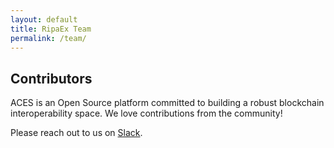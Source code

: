 ```yaml
---
layout: default
title: RipaEx Team
permalink: /team/
---
```


<div class="spacial-features customFadeInUp" data-scroll="">
    <section class="container">
        <div class="row">
            <div class="col-12">
                <div class="header">
                    <h2>Contributors</h2>
                    <p>
                        ACES is an Open Source platform committed to building a robust blockchain 
                        interoperability space. We love contributions from the community!
                    </p>
                    <p>
                        Please reach out to us on <a href="https://arkecosystem.slack.com/messages/C72BYP5RP/">Slack</a>.
                    </p>
                 </div>
             </div>
         </div>
     </section>
 </div>
   